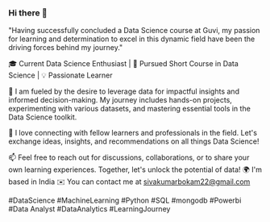 ### Hi there 👋
"Having successfully concluded a Data Science course at Guvi, my passion for learning and determination to excel in this dynamic field have been the driving forces behind my journey."

🎓 Current Data Science Enthusiast | 📘 Pursued Short Course in Data Science | 💡 Passionate Learner

🌱 I am fueled by the desire to leverage data for impactful insights and informed decision-making. My journey includes hands-on projects, experimenting with various datasets, and mastering essential tools in the Data Science toolkit.

💬 I love connecting with fellow learners and professionals in the field. Let's exchange ideas, insights, and recommendations on all things Data Science!

📫 Feel free to reach out for discussions, collaborations, or to share your own learning experiences. Together, let's unlock the potential of data! 🌍 I'm based in India ✉️ You can contact me at sivakumarbokam22@gmail.com

#DataScience #MachineLearning #Python #SQL #mongodb #Powerbi #Data Analyst #DataAnalytics #LearningJourney
